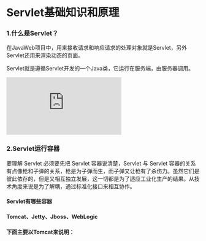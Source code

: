 Servlet基础知识和原理
============================

### 1.什么是Servlet？
在JavaWeb项目中，用来接收请求和响应请求的处理对象就是Servlet，另外Servlet还用来渲染动态的页面。

Servlet就是遵循Servlet开发的一个Java类，它运行在服务端，由服务器调用。

![Servlet请求图示](https://note.youdao.com/ynoteshare1/index.html?id=bee41c4bbe6c2a6d62423254d461f4df&type=note "Servlet请求图示")

### 2.Servlet运行容器
要理解 Servlet 必须要先把 Servlet 容器说清楚，Servlet 与 Servlet 容器的关系有点像枪和子弹的关系，枪是为子弹而生，而子弹又让枪有了杀伤力。虽然它们是彼此依存的，但是又相互独立发展，这一切都是为了适应工业化生产的结果。从技术角度来说是为了解耦，通过标准化接口来相互协作。

#### Servlet有哪些容器
#### Tomcat、Jetty、Jboss、WebLogic

#### 下面主要以Tomcat来说明：
